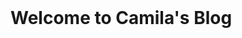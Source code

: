 <!DOCTYPE html>
<html> 
<header> 
<title> Camila's Blog </title> 
<link href="https://flavorwire.files.wordpress.com/2013/06/mayandos1.jpg?w=400"> 
<link rel="stylesheet" type="text/css" href="style.css">
<link href="https://fonts.googleapis.com/css?family=Ranga" rel="stylesheet">
</header>

<body>
	<div class="header">
  <h1> Welcome to Camila's Blog </h1>
  </div>
